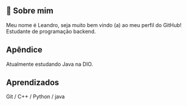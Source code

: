 ## 🚀 Sobre mim
Meu nome é Leandro, seja muito bem vindo (a) ao meu perfil do GitHub!
Estudante de programação backend.

## Apêndice
Atualmente estudando Java na DIO.

## Aprendizados
Git / C++ / Python / java 

